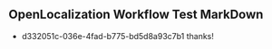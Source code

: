 ## OpenLocalization Workflow Test MarkDown
* d332051c-036e-4fad-b775-bd5d8a93c7b1 thanks!

<!--HONumber=Aug16_HO4-->


